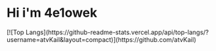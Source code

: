<h1>Hi i'm 4e1owek</h1 align="center">
[![Top Langs](https://github-readme-stats.vercel.app/api/top-langs/?username=atvKail&layout=compact)](https://github.com/atvKail)
